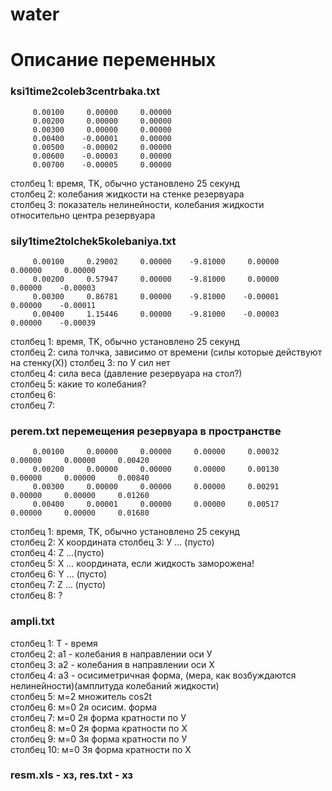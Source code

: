 # water
Описание переменных
===================

### ksi1time2coleb3centrbaka.txt
~~~~
     0.00100     0.00000     0.00000
     0.00200     0.00000     0.00000
     0.00300     0.00000     0.00000
     0.00400    -0.00001     0.00000
     0.00500    -0.00002     0.00000
     0.00600    -0.00003     0.00000
     0.00700    -0.00005     0.00000
~~~~
столбец 1: время, TK, обычно установлено 25 секунд  
столбец 2: колебания жидкости на стенке резервуара  
столбец 3: показатель нелинейности, колебания жидкости относительно центра резервуара  

### sily1time2tolchek5kolebaniya.txt 
~~~~
     0.00100     0.29002     0.00000    -9.81000     0.00000     0.00000     0.00000
     0.00200     0.57947     0.00000    -9.81000     0.00000     0.00000    -0.00003
     0.00300     0.86781     0.00000    -9.81000    -0.00001     0.00000    -0.00011
     0.00400     1.15446     0.00000    -9.81000    -0.00003     0.00000    -0.00039
~~~~
столбец 1: время, TK, обычно установлено 25 секунд  
столбец 2: сила толчка, зависимо от времени (силы которые действуют на стенку(Х))
столбец 3: по У сил нет  
столбец 4: сила веса (давление резервуара на стол?)  
столбец 5: какие то колебания?  
столбец 6:  
столбец 7:  
### perem.txt перемещения резервуара в пространстве
~~~~
     0.00100     0.00000     0.00000     0.00000     0.00032     0.00000     0.00000     0.00420
     0.00200     0.00000     0.00000     0.00000     0.00130     0.00000     0.00000     0.00840
     0.00300     0.00000     0.00000     0.00000     0.00291     0.00000     0.00000     0.01260
     0.00400     0.00001     0.00000     0.00000     0.00517     0.00000     0.00000     0.01680
~~~~
столбец 1: время, TK, обычно установлено 25 секунд  
столбец 2: Х координата
столбец 3: У ... (пусто)   
столбец 4: Z  ...(пусто)    
столбец 5: X ...  координата, если жидкость заморожена!  
столбец 6: Y ... (пусто)   
столбец 7: Z ... (пусто)  
столбец 8: ?
### ampli.txt 
столбец 1: Т - время   
столбец 2: а1 - колебания в направлении оси У  
столбец 3: а2 - колебания в направлении оси Х  
столбец 4: а3 - осисиметричная форма, (мера, как возбуждаются нелинейности)(амплитуда колебаний жидкости)  
столбец 5: м=2 множитель cos2t  
столбец 6: м=0 2я осисим. форма  
столбец 7: м=0 2я форма кратности по У  
столбец 8: м=0 2я форма кратности по Х  
столбец 9: м=0 3я форма кратности по У  
столбец 10: м=0 3я форма кратности по Х  


### resm.xls - хз, res.txt - хз
